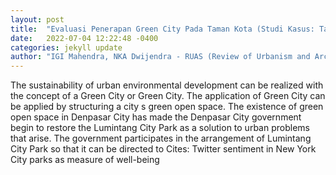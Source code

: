 ```yaml
---
layout: post
title:  "Evaluasi Penerapan Green City Pada Taman Kota (Studi Kasus: Taman Kota Lumintang Denpasar)"
date:   2022-07-04 12:22:48 -0400
categories: jekyll update
author: "IGI Mahendra, NKA Dwijendra - RUAS (Review of Urbanism and Architectural Studies , 2022"
---
```

The sustainability of urban environmental development can be realized with the concept of a Green City or Green City. The application of Green City can be applied by structuring a city s green open space. The existence of green open space in Denpasar City has made the Denpasar City government begin to restore the Lumintang City Park as a solution to urban problems that arise. The government participates in the arrangement of Lumintang City Park so that it can be directed to 
Cites: Twitter sentiment in New York City parks as measure of well-being
